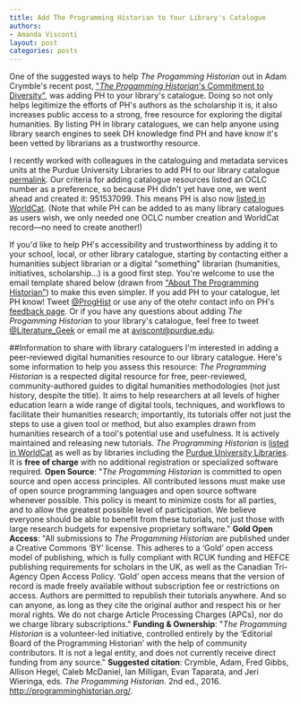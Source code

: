 ```yaml
---
title: Add The Programming Historian to Your Library's Catalogue
authors: 
- Amanda Visconti
layout: post
categories: posts 
---
```


One of the suggested ways to help *The Progamming Historian* out in Adam Crymble's recent post, ["*The Progamming Historian*'s Commitment to Diversity"](http://programminghistorian.org/posts/PH-commitment-to-diversity), was adding PH to your library's catalogue. Doing so not only helps legitimize the efforts of PH's authors as the scholarship it is, it also increases public access to a strong, free resource for exploring the digital humanities. By listing PH in library catalogues, we can help anyone using library search engines to seek DH knowledge find PH and have know it's been vetted by librarians as a trustworthy resource.

I recently worked with colleagues in the cataloguing and metadata services units at the Purdue University Libraries to add PH to our library catalogue [permalink](http://purdue-primo-prod.hosted.exlibrisgroup.com/PURDUE:everything:PURDUE_ALMA51671812890001081). Our criteria for adding catalogue resources listed an OCLC number as a preference, so because PH didn't yet have one, we went ahead and created it: 951537099. This means PH is also now [listed in WorldCat](http://www.worldcat.org/oclc/951537099). (Note that while PH can be added to as many library catalogues as users wish, we only needed one OCLC number creation and WorldCat record—no need to create another!)

If you'd like to help PH's accessibility and trustworthiness by adding it to your school, local, or other library catalogue, starting by contacting either a humanities subject librarian or a digital "something" librarian (humanities, initiatives, scholarship...) is a good first step. You're welcome to use the email template shared below (drawn from ["About The Programming Historian"](http://programminghistorian.org/)) to make this even simpler. If you add PH to your catalogue, let PH know! Tweet [@ProgHist](https://twitter.com/proghist) or use any of the otehr contact info on PH's [feedback page](http://programminghistorian.org/feedback). Or if you have any questions about adding *The Progamming Historian* to your library's catalogue, feel free to tweet [@Literature_Geek](http://www.twitter.com/Literature_Geek) or email me at aviscont@purdue.edu.

##Information to share with library cataloguers
I'm interested in adding a peer-reviewed digital humanities resource to our library catalogue. Here's some information to help you assess this resource:
*The Programming Historian* is a respected digital resource for free, peer-reviewed, community-authored guides to digital humanities methodologies (not just history, despite the title). It aims to help researchers at all levels of higher education learn a wide range of digital tools, techniques, and workflows to facilitate their humanities research; importantly, its tutorials offer not just the steps to use a given tool or method, but also examples drawn from humanities research of a tool's potential use and usefulness. It is actively maintained and releasing new tutorials.
*The Programming Historian* is [listed in WorldCat](http://www.worldcat.org/oclc/951537099) as well as by libraries including the [Purdue University Libraries](http://purdue-primo-prod.hosted.exlibrisgroup.com/PURDUE:everything:PURDUE_ALMA51671812890001081).
It is **free of charge** with no additional registration or specialized software required.
**Open Source**: "*The Progamming Historian* is committed to open source and open access principles. All contributed lessons must make use of open source programming languages and open source software whenever possible. This policy is meant to minimize costs for all parties, and to allow the greatest possible level of participation. We believe everyone should be able to benefit from these tutorials, not just those with large research budgets for expensive proprietary software."
**Gold Open Access**: "All submissions to *The Progamming Historian* are published under a Creative Commons ‘BY’ license. This adheres to a ‘Gold’ open access model of publishing, which is fully compliant with RCUK funding and HEFCE publishing requirements for scholars in the UK, as well as the Canadian Tri-Agency Open Access Policy. ‘Gold’ open access means that the version of record is made freely available without subscription fee or restrictions on access. Authors are permitted to republish their tutorials anywhere. And so can anyone, as long as they cite the original author and respect his or her moral rights. We do not charge Article Processing Charges (APCs), nor do we charge library subscriptions."
**Funding & Ownership**: "*The Progamming Historian* is a volunteer-led initiative, controlled entirely by the ‘Editorial Board of the Programming Historian’ with the help of community contributors. It is not a legal entity, and does not currently receive direct funding from any source."
**Suggested citation**: Crymble, Adam, Fred Gibbs, Allison Hegel, Caleb McDaniel, Ian Milligan, Evan Taparata, and Jeri Wieringa, eds. *The Progamming Historian*. 2nd ed., 2016. http://programminghistorian.org/.
